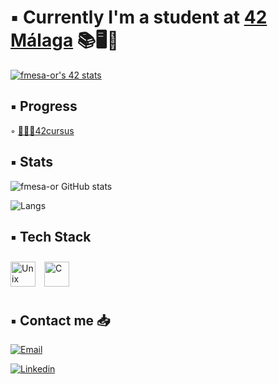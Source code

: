 <h1 align="> Hello there </h1>

## ▪️ Currently I'm a student at [42 Málaga](https://www.42malaga.com/) 📚🖥🧐

[![fmesa-or's 42 stats](https://badge.mediaplus.ma/greenbinary/fmesa-or?1337Badge=off&UM6P=off)](https://github.com/oakoudad/badge42)

## ▪️ Progress

◦ [🏋🏼‍♂️42cursus](https://github.com)

## ▪️ Stats

![fmesa-or GitHub stats](https://github-readme-stats.vercel.app/api?username=fmesa-or&theme=tokyonight)

![Langs](https://github-readme-stats.vercel.app/api/top-langs/?username=fmesa&layout=donut&theme=tokyonight)

## ▪️ Tech Stack
<img src="" alt="Unix Shell" height="40"/> <img style="margin: 10px" src="https://profilinator.rishav.dev/skills-assets/c-original.svg" alt="C" height="40" />

## ▪️ Contact me 📥

<a href='mailto:fmesa-or@student.42malaga.com' target="_blank"><img alt='Email' src=''/></a>
</a>

<a href='https://www.linkedin.com/in/fmesa-or/' target="_blank"><img alt='Linkedin' src='https://img.shields.io/badge/LinkedIn-100000?style=flat&logo=Linkedin&logoColor=white&labelColor=0A66C2&color=0A66C2'/></a>
</a>
<!--
**fmesa-or/fmesa-or** is a ✨ _special_ ✨ repository because its `README.md` (this file) appears on your GitHub profile.

Here are some ideas to get you started:

- 🔭 I’m currently working on ...
- 🌱 I’m currently learning ...
- 👯 I’m looking to collaborate on ...
- 🤔 I’m looking for help with ...
- 💬 Ask me about ...
- 📫 How to reach me: ...
- 😄 Pronouns: ...
- ⚡ Fun fact: ...
-->
